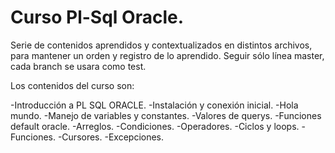 # Curso Pl-Sql Oracle.
Serie de contenidos aprendidos y contextualizados en distintos archivos, para mantener un orden y registro de lo aprendido. 
Seguir sólo línea master, cada branch se usara como test.

Los contenidos del curso son:


-Introducción a PL SQL ORACLE.
-Instalación y conexión inicial.
-Hola mundo.
-Manejo de variables y constantes.
-Valores de querys.
-Funciones default oracle.
-Arreglos.
-Condiciones.
-Operadores.
-Ciclos y loops.
-Funciones.
-Cursores.
-Excepciones.